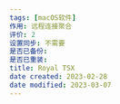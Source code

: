 ```yaml
---
tags: [macOS软件]
作用: 远程连接聚合
评价: 2
设置同步: 不需要
是否已备份:
是否已重装:
title: Royal TSX
date created: 2023-02-28
date modified: 2023-03-07
---
```

